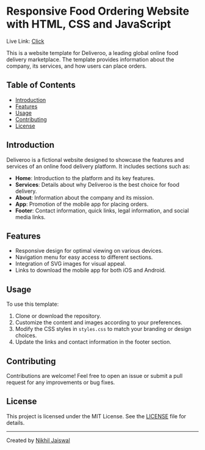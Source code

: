 # Responsive Food Ordering Website with HTML, CSS and JavaScript

Live Link: [Click](https://nikhil15r.github.io/Deliveroo-Frontend/)

This is a website template for Deliveroo, a leading global online food delivery marketplace. The template provides information about the company, its services, and how users can place orders.

## Table of Contents
- [Introduction](#introduction)
- [Features](#features)
- [Usage](#usage)
- [Contributing](#contributing)
- [License](#license)

## Introduction
Deliveroo is a fictional website designed to showcase the features and services of an online food delivery platform. It includes sections such as:
- **Home**: Introduction to the platform and its key features.
- **Services**: Details about why Deliveroo is the best choice for food delivery.
- **About**: Information about the company and its mission.
- **App**: Promotion of the mobile app for placing orders.
- **Footer**: Contact information, quick links, legal information, and social media links.

## Features
- Responsive design for optimal viewing on various devices.
- Navigation menu for easy access to different sections.
- Integration of SVG images for visual appeal.
- Links to download the mobile app for both iOS and Android.

## Usage
To use this template:
1. Clone or download the repository.
2. Customize the content and images according to your preferences.
3. Modify the CSS styles in `styles.css` to match your branding or design choices.
4. Update the links and contact information in the footer section.

## Contributing
Contributions are welcome! Feel free to open an issue or submit a pull request for any improvements or bug fixes.

## License
This project is licensed under the MIT License. See the [LICENSE](LICENSE) file for details.

---
Created by [Nikhil Jaiswal](https://github.com/Nikhil15r)

